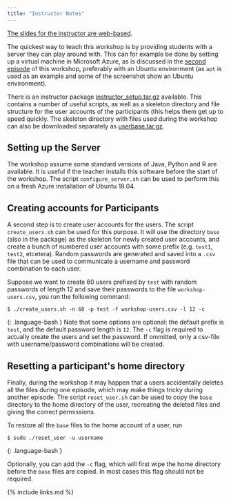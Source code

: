 ```yaml
---
title: "Instructor Notes"
---
```


[The slides for the instructor are web-based](../slides/index.html).

The quickest way to teach this workshop is by providing students with a
server they can play around with. This can for example be done by
setting up a virtual machine in Microsoft Azure, as is discussed in the
[second episode](../02-setup-vm/index.html) of this workshop, preferably
with an Ubuntu environment (as `apt` is used as an example and some of the screenshot show an Ubuntu environment).

There is an instructor package
[instructor_setup.tar.gz](../files/instructor_setup.tar.gz)
available. This contains a number of useful scripts, as well as a skeleton directory and file structure for the
user accounts of the participants (this helps them get up to speed quickly. The skeleton directory with files used during the workshop
can also be downloaded separately as [userbase.tar.gz](../files/userbase.tar.gz).

## Setting up the Server

The workshop assume some standard versions of Java, Python and R are
available. It is useful if the teacher installs this software before the
start of the workshop. The script `configure_server.sh` can be used to
perform this on a fresh Azure installation of Ubuntu 18.04.

## Creating accounts for Participants

A second step is to create user accounts for the users. The script 
`create_users.sh` can be used for this purpose. It will use the 
directory `base` (also in the package) as the skeleton for newly 
created user accounts, and create a bunch of numbered user accounts 
with some prefix (e.g. `test1`, `test2`, etcetera). Random passwords 
are generated and saved into a `.csv` file that can be used to 
communicate a username and password combination to each user.

Suppose we want to create 60 users prefixed by `test` with
random passwords of length 12 and save their passwords to the
file `workshop-users.csv`, you run the following command:
```
$ ./create_users.sh -n 60 -p test -f workshop-users.csv -l 12 -c
```
{: .language-bash }
Note that some options are optional: the default prefix is `test`,
and the default password length is `12`. The `-c` flag is required
to actually create the users and set the password. If ommitted,
only a csv-file with username/password combinations will be created.

## Resetting a participant's home directory

Finally, during the workshop it may happen that a users accidentally
deletes all the files during one episode, which may make things tricky
during another episode. The script `reset_user.sh` can be used to
copy the `base` directory to the home directory of the user,
recreating the deleted files and giving the correct permissions.

To restore all the `base` files to the home account of a user, run

```
$ sudo ./reset_user -u username
```
{: .language-bash }

Optionally, you can add the `-c` flag, which will first wipe the home directory before the `base` files are copied. In most cases this flag
should not be required.


{% include links.md %}
